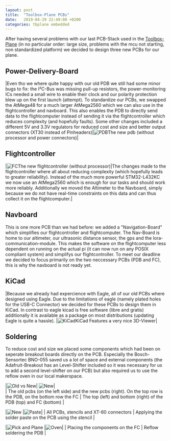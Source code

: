 ```yaml
---
layout: post
title:  "Toolbox-Plane PCBs"
date:   2019-04-29 22:49:00 +0200
categories: tbplane embedded
---
```


After having several problems with our last PCB-Stack used in the [Toolbox-Plane](https://aul12.me/tbplane) (in no particular order: large size, problems with the mcu not starting, non standardized platform) we decided to design three new PCBs for our plane. 

## Power-Delivery-Board

|Even tho we where quite happy with our old PDB we still had some minor bugs to fix: the I²C-Bus was missing pull-up resistors, the power-monitoring ICs needed a small wire to enable their clock and our polarity protection blew up on the first launch (attempt). To standardize our PCBs, we swapped the AtMega48 for a much larger AtMega2560 which we can also use in the flightcontroller and navboard. This also enables the PDB to directly send data to the flightcomputer instead of sending it via the flightcontroller which reduces complexity (and hopefully faults). Some other changes included a different 5V and 3.3V regulators for reduced cost and size and better output connectors (XT30 instead of Pinheaders)|![PDB](../../../../../assets/img/tbplane-pcb/pdb.jpg)The new pdb (without processor and power connectors)|

## Flightcontroller

|![FC](../../../../../assets/img/tbplane-pcb/fc.jpg)The new flightcontroller (without processor)|The changes made to the flightcontroller where all about reducing complexity (which hopefully leads to greater reliability). Instead of the much more powerful STM32-L432KC we now use an AtMega2560 which is enough for our tasks and should work more reliably. Additionally we moved the Altimeter to the Navboard, simply because we do not have real-time constraints on this data and can thus collect it on the flightcomputer.|


## Navboard
This is one more PCB than we had before: we added a "Navigation-Board" which simplifies our flightcontroller and flightcomputer. The Nav-Board is home to our altimeter, our ultrasonic distance sensor, the gps and the lora-communication-module. This makes the software on the flightcomputer less dependent on running on the actual pi (it can now run on any POSIX compliant system) and simplifys our flightcontroller. To meet our deadline we decided to focus primarily on the two neccessary PCBs (PDB and FC), this is why the navboard is not ready yet.

## KiCad

|Because we already had expercience with Eagle, all of our old PCBs where designed using Eagle. Due to the limitations of eagle (namely plated holes for the USB-C Connector) we decided for these PCBs to design them in KiCad. In contrast to eagle kicad is free software (libre and gratis) additionally it is available as a package on most distributions (updating Eagle is quite a hassle). |![KiCad](../../../../../assets/img/tbplane-pcb/kicad.png)KiCad Features a very nice 3D-Viewer|


## Soldering
To reduce cost and size we placed some components which had been on seperate breakout boards directly on the PCB. Especially the Bosch-Sensortec BNO-055 saved us a lot of space and external components (the Adafruit-Breakout has an Level-Shifter included so it was necessary for us to add a second level-shifter on our PCB) but also required us to use the reflow oven in our local makerspace.

|![Old vs New](../../../../../assets/img/tbplane-pcb/oldVsnew.jpg)| ![New](../../../../../assets/img/tbplane-pcb/new.jpg)|  
| The old pcbs (on the left side) and the new pcbs (right). On the top row is the PDB, on the bottom row the FC | The top (left) and bottom (right) of the PDB (top) and FC (bottom) |

|![New](../../../../../assets/img/tbplane-pcb/stencil.jpg) |![Paste](../../../../../assets/img/tbplane-pcb/paste.jpg)|
| All PCBs, stencils and XT-60 connectors | Applying the solder paste on the PCB using the stencil |

|![Pick and Plane](../../../../../assets/img/tbplane-pcb/pnp.jpg) |![Oven](../../../../../assets/img/tbplane-pcb/oven.jpg)|
| Placing the components on the FC  | Reflow soldering the PDB |

